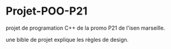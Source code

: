 # Projet-POO-P21

projet de programation C++ de la promo P21 de l'isen marseille.

une bible de projet explique les règles de design.
